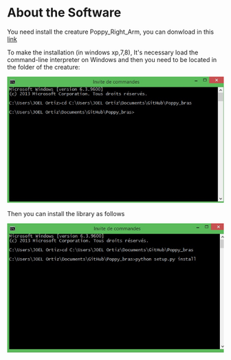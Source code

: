 # About the Software

You need install the creature Poppy_Right_Arm, you can donwload in this [link](https://github.com/joelortizsosa/Poppy_bras_Creatures)

To make the installation (in windows xp,7,8), It's necessary load  the command-line interpreter on Windows and then 
you need to be located in the folder of the creature:

![img16](img/assembly/img16.jpg)

Then you can install the library as follows

![img17](img/assembly/img17.jpg)
